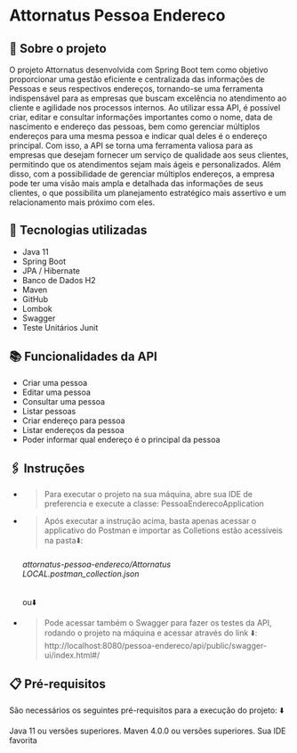 # Attornatus Pessoa Endereco
## 📝 Sobre o projeto
O projeto Attornatus desenvolvida com Spring Boot tem como objetivo proporcionar uma gestão eficiente e centralizada das informações de Pessoas e seus respectivos endereços, tornando-se uma ferramenta indispensável para as empresas que buscam excelência no atendimento ao cliente e agilidade nos processos internos.
Ao utilizar essa API, é possível criar, editar e consultar informações importantes como o nome, data de nascimento e endereço das pessoas, bem como gerenciar múltiplos endereços para uma mesma pessoa e indicar qual deles é o endereço principal. Com isso, a API se torna uma ferramenta valiosa para as empresas que desejam fornecer um serviço de qualidade aos seus clientes, permitindo que os atendimentos sejam mais ágeis e personalizados. 
Além disso, com a possibilidade de gerenciar múltiplos endereços, a empresa pode ter uma visão mais ampla e detalhada das informações de seus clientes, o que possibilita um planejamento estratégico mais assertivo e um relacionamento mais próximo com eles.

## 🔧 Tecnologias utilizadas
* Java 11 
* Spring Boot
* JPA / Hibernate
* Banco de Dados H2
* Maven
* GitHub
* Lombok
* Swagger
* Teste Unitários Junit


## 📚 Funcionalidades da API
* Criar uma pessoa
* Editar uma pessoa
* Consultar uma pessoa
* Listar pessoas
* Criar endereço para pessoa
* Listar endereços da pessoa
* Poder informar qual endereço é o principal da pessoa

## 🖇️ Instruções
* > Para executar o projeto na sua máquina, abre sua IDE de preferencia e execute a classe: PessoaEnderecoApplication 
* > Após executar a instrução acima, basta apenas acessar o applicativo do Postman e importar as Colletions estão acessíveis na pasta⬇️:
   ###### attornatus-pessoa-endereco/Attornatus LOCAL.postman_collection.json
  ou⬇️
* > Pode acessar também o Swagger para fazer os testes da API, rodando o projeto na máquina e acessar através do link ⬇️:
 http://localhost:8080/pessoa-endereco/api/public/swagger-ui/index.html#/


## 📋 Pré-requisitos

São necessários os seguintes pré-requisitos para a execução do projeto: ⬇️

Java 11 ou versões superiores. Maven 4.0.0 ou versões superiores. Sua IDE favorita
